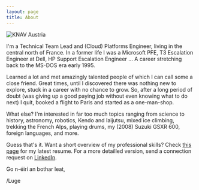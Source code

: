 ```yaml
---
layout: page
title: About
---
```


![KNAV Austria](/assets/C2ADV01.jpg)

I'm a Technical Team Lead and (Cloud) Platforms Engineer, living in the central north of France.
In a former life I was a Microsoft PFE, T3 Escalation Engineer at Dell, HP Support Escalation Engineer ... A career stretching back to the MS-DOS era early 1995.

Learned a lot and met amazingly talented people of which I can call some a close friend. Great times, until I discovered there was nothing new to explore, stuck in a career with no chance to grow. So, after a long period of doubt (was giving up a good paying job without even knowing what to do next) I quit, booked a flight to Paris and started as a one-man-shop.

What else? I'm interested in far too much topics ranging from science to history, astronomy, robotics, Kendo and Iaijutsu, mixed ice climbing, trekking the French Alps, playing drums, my (2008) Suzuki GSXR 600, foreign languages, and more.

Guess that's it. Want a short overview of my professional skills? Check [this page](https://github.com/lgeurts/Resume/blob/master/Moderncv%20Resume%20Luc%20Geurts%20%28US%29.pdf) for my latest resume. For a more detailled version, send a connection request on [LinkedIn](https://www.linkedin.com/in/lucgeurts).

Go n-éirí an bothar leat,

/Luge
